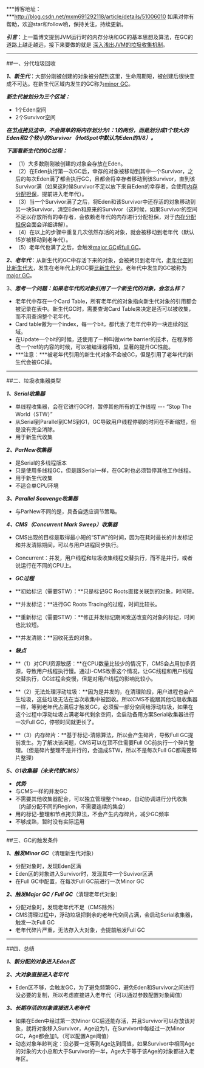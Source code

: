 ***博客地址：***http://blog.csdn.net/mxm691292118/article/details/51006010
如果对你有帮助，欢迎star和follow哟，保持关注，持续更新。

***引言***：上一篇博文提到JVM运行时的内存分块和GC的基本思想及算法，在GC的道路上越走越远，接下来要做的就是 [深入浅出JVM的垃圾收集机制](1)。


----------

##一、分代垃圾回收

***1、新生代***：大部分刚被创建的对象被分配到这里，生命周期短，被创建后很快变成不可达。在新生代区域内发生的GC称为[minor GC](1)。

***新生代被划分为三个区域：***

 - 1个Eden空间
 - 2个Survivor空间

***在[节点拷贝法](1)中，不会简单的将内存划分为1：1的两份，而是划分成1个较大的Eden和2个较小的Survivor（HotSpot中默认为Eden的1/8）。***

***下面看新生代的GC过程：***

 - （1）大多数刚刚被创建的对象会存放在Eden。
 - （2）在Eden执行第一次GC后，幸存的对象被移动到其中一个Survivor，之后的每次Eden满了都会执行GC，且都会将幸存者移动到该Survivor，直到该Survivor满（如果这时候Survivor不足以放下来自Eden的幸存者，会使用[内存分配担保](1)，提前进入老年代）。
 - （3）当一个Survivor满了之后，将Eden和该Survivor中还存活的对象移动到另一块Survivor，清空Eden和原来的Survivor（这时候，如果Survivor的空间不足以存放所有的幸存者，会依赖老年代的内存进行分配担保，对于[内存分配担保](1)会面会详细讲解）。
 - （4）在以上的步骤中重复几次依然存活的对象，就会被移动到老年代（默认15岁被移动到老年代）。
 - （5）老年代也满了之后，会触发[major GC](1)或[full GC](1)。

***2、老年代***：从新生代的GC中存活下来的对象，会被拷贝到老年代，[老年代空间比新生代大](1)，发生在老年代上的GC要[比新生代少](1)。老年代中发生的GC被称为[major GC](1)。

3、***思考一个问题：如果老年代的对象引用了一个新生代的对象，会怎么样？***

 - 老年代中存在一个Card Table，所有老年代的对象指向新生代对象的引用都会被记录在表中。新生代GC时，需要查询Card Table来决定是否可以被收集，而不用查询整个老年代。
 - Card table做为一个index，每一个bit，都代表了老年代中的一块连续的区域。
 - 在Update一个bit的时候，还使用了一种叫做wirte barrier的技术，在程序修改一个ref的内容的时候，可以被编译器得知，显著的提升GC性能。
 - ***注意：***被老年代引用的新生代对象不会被GC，但是引用了老年代的新生代会被GC掉。


----------

##二、垃圾收集器类型

***1、Serial收集器***

 - 单线程收集器，会在它进行GC时，暂停其他所有的工作线程 --- “Stop The World（STW）”
 - 从Serial到Parallel到CMS到G1，GC导致用户线程停顿的时间在不断缩短，但是没有完全消除。
 - 用于新生代收集

***2、ParNew收集器***

 - 是Serial的多线程版本
 - 只是使用多线程GC，但是跟Serial一样，在GC时也必须暂停其他工作线程。
 - 用于新生代收集
 - 不适合单CPU环境
 
***3、Parallel Scavenge收集器***
 
  - 与ParNew不同的是，具备自适应调节策略。

***4、CMS（Concurrent Mark Sweep）收集器***

 - CMS出现的目标是取得最小短的“STW”的时间，因为在耗时最长的并发标记和并发清除期间，可以与用户进程同步执行。
 - Concurrent：并发，用户线程和垃圾收集线程交替执行，而不是并行，或者说运行在不同的CPU上。

 - ***GC过程***
  - **初始标记（需要STW）：**只是标记GC Roots直接关联到的对象，时间短。
  - **并发标记：**进行GC Roots Tracing的过程，时间比较长。
  - **重新标记（需要STW）：**修正并发标记期间发送改变的对象的标记，时间也比较短。
  - **并发清除：**回收死去的对象。

 - ***缺点***
  - **（1）对CPU资源敏感：**在CPU数量比较少的情况下，CMS会占用加多资源，导致用户线程执行慢。通过i-CMS改善这个情况，让GC线程和用户线程交替执行，GC过程会变慢，但是对用户线程的影响比较小。
  - **（2）无法处理浮动垃圾：**因为是并发的，在清理阶段，用户进程也会产生垃圾，这些垃圾无法在当次收集中被回收。所以CMS不能跟其他垃圾收集器一样，等到老年代占满后才触发GC，必须留一部分空间给浮动垃圾，如果在这个过程中浮动垃圾占满老年代剩余空间，会启动备用方案Serial收集器进行一次Full GC，停顿时间就更长了。
  - **（3）内存碎片：**基于标记-清除算法，所以会产生碎片，导致Full GC提前发生。为了解决该问题，CMS可以在顶不住需要Full GC前执行一个碎片整理。（但是碎片整理不是并行的，会造成STW，所以不是每次Full GC都需要碎片整理）


***5、G1收集器（未来代替CMS）***

 - ***优势***
  - 与CMS一样的并发GC
  - 不需要其他收集器配合，可以独立管理整个heap，自动协调进行分代收集（内部分配不同的Region，不需要连续的集合）
  - 用的标记-整理和节点拷贝算法，不会产生内存碎片，减少GC频率
 - 不够成熟，暂时没有实际运用


----------

##三、GC的触发条件

***1、触发Minor GC***（清理新生代对象）

 - 分配对象时，发现Eden区满
 - Eden区的对象进入Survivor时，发现其中一个Suvivor区满
 - 在Full GC中配置，在每次Full GC前进行一次Minor GC


***2、触发Major GC / Full GC***（清理老年代对象）

 - 分配对象时，发现老年代不足（CMS除外）
 - CMS清理过程中，浮动垃圾把剩余的老年代空间占满，会启动Serial收集器，触发一次Full GC
 - 老年代碎片严重，无法存入大对象，会提前触发Full GC


----------

##四、总结

***1、新分配的对象进入Eden区***

***2、大对象直接进入老年代***

 - Eden区不够，会触发GC，为了避免频繁GC，避免Eden和Survivor之间进行没必要的复制，所以考虑直接进入老年代（可以通过参数配置对象阈值）


***3、长期存活的对象直接进入老年代*** 

 - 如果在Eden中经过第一次Minor GC后还能存活，并且Survivor可以存放该对象，就将对象移入Survivor，Age设为1，在Survivor中每经过一次Minor GC，Age都会加1。（可以配置Age阈值）
 - 动态对象年龄判定：没必要一定等到Age达到阈值，如果Survivor中相同Age的对象的大小总和大于Survivor的一半，Age大于等于该Age的对象都进入老年区。
